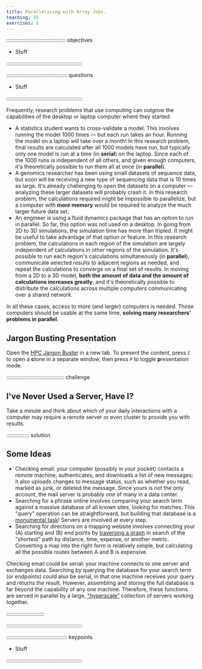 ```yaml
---
title: Parallelising with Array Jobs.
teaching: 15
exercises: 5
---
```


::::::::::::::::::::::::::::::::::::::: objectives

- Stuff

::::::::::::::::::::::::::::::::::::::::::::::::::

:::::::::::::::::::::::::::::::::::::::: questions

- Stuff

::::::::::::::::::::::::::::::::::::::::::::::::::

Frequently, research problems that use computing can outgrow the capabilities
of the desktop or laptop computer where they started:

- A statistics student wants to cross-validate a model. This involves running
  the model 1000 times — but each run takes an hour. Running the model on
  a laptop will take over a month! In this research problem, final results are
  calculated after all 1000 models have run, but typically only one model is
  run at a time (in **serial**) on the laptop. Since each of the 1000 runs is
  independent of all others, and given enough computers, it's theoretically
  possible to run them all at once (in **parallel**).
- A genomics researcher has been using small datasets of sequence data, but
  soon will be receiving a new type of sequencing data that is 10 times as
  large. It's already challenging to open the datasets on a computer —
  analyzing these larger datasets will probably crash it. In this research
  problem, the calculations required might be impossible to parallelize, but a
  computer with **more memory** would be required to analyze the much larger
  future data set.
- An engineer is using a fluid dynamics package that has an option to run in
  parallel. So far, this option was not used on a desktop. In going from 2D
  to 3D simulations, the simulation time has more than tripled. It might be
  useful to take advantage of that option or feature. In this research problem,
  the calculations in each region of the simulation are largely independent of
  calculations in other regions of the simulation. It's possible to run each
  region's calculations simultaneously (in **parallel**), communicate selected
  results to adjacent regions as needed, and repeat the calculations to
  converge on a final set of results. In moving from a 2D to a 3D model, **both
  the amount of data and the amount of calculations increases greatly**, and
  it's theoretically possible to distribute the calculations across multiple
  computers communicating over a shared network.

In all these cases, access to more (and larger) computers is needed. Those
computers should be usable at the same time, **solving many researchers'
problems in parallel**.

## Jargon Busting Presentation

Open the [HPC Jargon Buster](files/jargon.html#p1)
in a new tab. To present the content, press `C` to open a **c**lone in a
separate window, then press `P` to toggle **p**resentation mode.

::::::::::::::::::::::::::::::::::::::  challenge

## I've Never Used a Server, Have I?

Take a minute and think about which of your daily interactions with a
computer may require a remote server or even cluster to provide you with
results.

:::::::::::::::  solution

## Some Ideas

- Checking email: your computer (possibly in your pocket) contacts a remote
  machine, authenticates, and downloads a list of new messages; it also uploads
  changes to message status, such as whether you read, marked as junk, or
  deleted the message. Since yours is not the only account, the mail server is
  probably one of many in a data center.
- Searching for a phrase online involves comparing your search term against a
  massive database of all known sites, looking for matches. This "query"
  operation can be straightforward, but building that database is a
  [monumental task][mapreduce]! Servers are involved at every step.
- Searching for directions on a mapping website involves connecting your (A)
  starting and (B) end points by [traversing a graph][dijkstra] in search of
  the "shortest" path by distance, time, expense, or another metric. Converting
  a map into the right form is relatively simple, but calculating all the
  possible routes between A and B is expensive.

Checking email could be serial: your machine connects to one server and
exchanges data. Searching by querying the database for your search term (or
endpoints) could also be serial, in that one machine receives your query and
returns the result. However, assembling and storing the full database is far
beyond the capability of any one machine. Therefore, these functions are served
in parallel by a large, ["hyperscale"][hyperscale] collection of servers
working together.

:::::::::::::::::::::::::

::::::::::::::::::::::::::::::::::::::::::::::::::

[mapreduce]: https://en.wikipedia.org/wiki/MapReduce
[dijkstra]: https://en.wikipedia.org/wiki/Dijkstra%27s_algorithm
[hyperscale]: https://en.wikipedia.org/wiki/Hyperscale_computing

:::::::::::::::::::::::::::::::::::::::: keypoints

- Stuff

::::::::::::::::::::::::::::::::::::::::::::::::::
